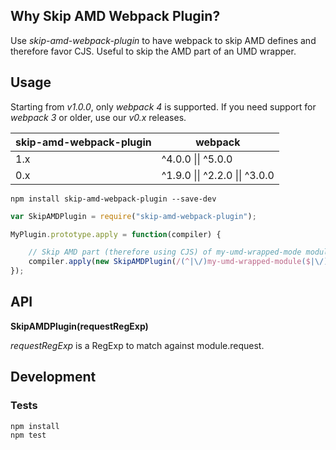 ## Why Skip AMD Webpack Plugin?

Use *skip-amd-webpack-plugin* to have webpack to skip AMD defines and therefore
favor CJS. Useful to skip the AMD part of an UMD wrapper.

## Usage

Starting from *v1.0.0*, only *webpack 4* is supported. If you need support for *webpack 3* or older, use our *v0.x* releases.

| skip-amd-webpack-plugin | webpack                        |
| ----------------------- | ------------------------------ |
| 1.x                     | ^4.0.0 \|\| ^5.0.0             |
| 0.x                     | ^1.9.0 \|\| ^2.2.0 \|\| ^3.0.0 |

    npm install skip-amd-webpack-plugin --save-dev

```js
var SkipAMDPlugin = require("skip-amd-webpack-plugin");

MyPlugin.prototype.apply = function(compiler) {

    // Skip AMD part (therefore using CJS) of my-umd-wrapped-mode module.
    compiler.apply(new SkipAMDPlugin(/(^|\/)my-umd-wrapped-module($|\/)/));
});
```

## API

**SkipAMDPlugin(requestRegExp)**

*requestRegExp* is a RegExp to match against module.request.

## Development

### Tests

    npm install
    npm test

